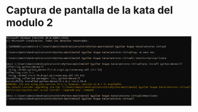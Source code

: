 # Captura de pantalla de la kata del modulo 2

![1645041714401.png](images/Modulo2_ejemplos/1645041160260.png)
